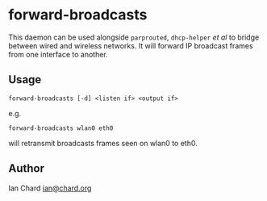 # forward-broadcasts

This daemon can be used alongside `parprouted`, `dhcp-helper` *et al* to bridge between
wired and wireless networks.  It will forward IP broadcast frames from one interface
to another.

## Usage

`forward-broadcasts [-d] <listen if> <output if>`

e.g.

`forward-broadcasts wlan0 eth0`

will retransmit broadcasts frames seen on wlan0 to eth0.

## Author

Ian Chard <ian@chard.org>
